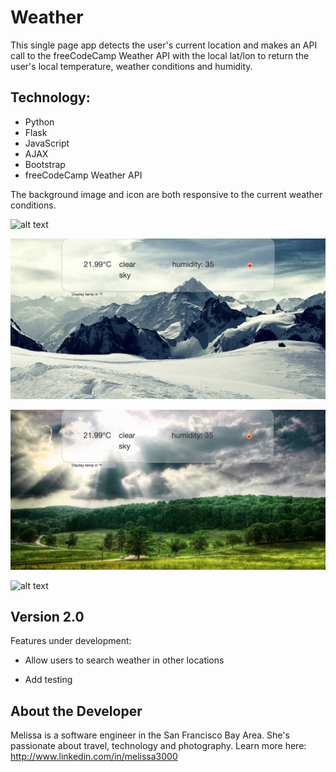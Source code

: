 # Weather

This single page app detects the user's current location and makes an API call to the freeCodeCamp Weather API with the local lat/lon to return the user's local temperature, weather conditions and humidity.

## Technology:
* Python
* Flask
* JavaScript
* AJAX
* Bootstrap
* freeCodeCamp Weather API


The background image and icon are both responsive to the current weather conditions.

![alt text](/static/sunny_screenshot.png "App Screen Shot")

![alt text](/static/snowy_screenshot.png "App Screen Shot")

![alt text](/static/default_screenshot.png "App Screen Shot")

![alt text](/static/default2_screenshot.png "App Screen Shot")



## Version 2.0

Features under development:

* Allow users to search weather in other locations

* Add testing


## About the Developer

Melissa is a software engineer in the San Francisco Bay Area. She's passionate about travel, technology and photography.
Learn more here: <http://www.linkedin.com/in/melissa3000>



